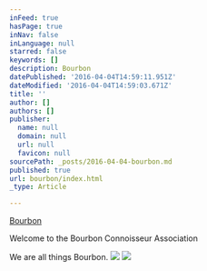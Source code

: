 ```yaml
---
inFeed: true
hasPage: true
inNav: false
inLanguage: null
starred: false
keywords: []
description: Bourbon
datePublished: '2016-04-04T14:59:11.951Z'
dateModified: '2016-04-04T14:59:03.671Z'
title: ''
author: []
authors: []
publisher:
  name: null
  domain: null
  url: null
  favicon: null
sourcePath: _posts/2016-04-04-bourbon.md
published: true
url: bourbon/index.html
_type: Article

---
```

[Bourbon][0]

Welcome to the Bourbon Connoisseur Association

We are all things Bourbon.
![](https://the-grid-user-content.s3-us-west-2.amazonaws.com/f2506f15-826f-492c-b198-72caa71161ea.jpg)
![](https://the-grid-user-content.s3-us-west-2.amazonaws.com/02683164-e2e2-41f7-982c-6ef74becc281.jpg)

[0]: https://en.wikipedia.org/wiki/Bourbon_whiskey